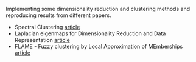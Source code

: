 
Implementing some dimensionality reduction and clustering methods and reproducing results from different papers.

* Spectral Clustering [article](https://arxiv.org/abs/0711.0189)
* Laplacian eigenmaps for Dimensionality Reduction and Data Representation [article](https://ieeexplore.ieee.org/document/6789755)
* FLAME - Fuzzy clustering by Local Approximation of MEmberships [article](https://bmcbioinformatics.biomedcentral.com/articles/10.1186/1471-2105-8-3) 
